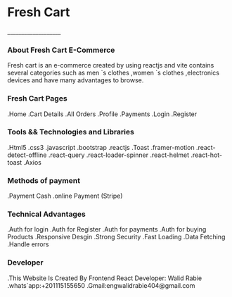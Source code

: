 <html>
<head>

</head>
<body>
<h1>Fresh Cart</h1>
___________________
<h3>About Fresh Cart E-Commerce</h3>
<p>
Fresh cart is an e-commerce created by using reactjs and vite contains several categories
such as men `s clothes ,women `s clothes ,electronics devices 
and have many advantages to browse.
</p>

<h3>Fresh Cart Pages</h3>

<p>
.Home
.Cart Details
.All Orders
.Profile
.Payments
.Login
.Register
</p>

<h3>Tools && Technologies and Libraries</h3>

<p>
.Html5
.css3
.javascript
.bootstrap
.reactjs
.Toast
.framer-motion
.react-detect-offline
.react-query
.react-loader-spinner
.react-helmet
.react-hot-toast
.Axios
</p>


<h3>Methods of payment</h3>

<p>
.Payment Cash
.online Payment (Stripe)
</p>


<h3> Technical Advantages </h3>

.Auth for login
.Auth for Register
.Auth for payments
.Auth for buying Products
.Responsive Desgin
.Strong Security
.Fast Loading
.Data Fetching 
.Handle errors
<h3>Developer </h3>


<p>
.This Website Is Created By Frontend React Developer: Walid Rabie
.whats`app:+201115155650
.Gmail:engwalidrabie404@gmail.com
</p>





</body>
</html>